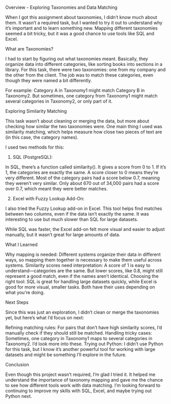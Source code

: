 Overview - Exploring Taxonomies and Data Matching

When I got this assignment about taxonomies, I didn’t know much about them. It wasn’t a required task, but I wanted to try it out to understand why it’s important and to learn something new. Mapping different taxonomies seemed a bit tricky, but it was a good chance to use tools like SQL and Excel.

What are Taxonomies?

I had to start by figuring out what taxonomies meant. Basically, they organize data into different categories, like sorting books into sections in a library. For this task, there were two taxonomies: one from my company and the other from the client. The job was to match these categories, even though they were named a bit differently.

For example:
Category A in Taxonomy1 might match Category B in Taxonomy2.
But sometimes, one category from Taxonomy1 might match several categories in Taxonomy2, or only part of it.

Exploring Similarity Matching

This task wasn’t about cleaning or merging the data, but more about checking how similar the two taxonomies were. One main thing I used was similarity matching, which helps measure how close two pieces of text are (in this case, the category names).

I used two methods for this:

1. SQL (PostgreSQL):

In SQL, there’s a function called similarity(). It gives a score from 0 to 1. If it’s 1, the categories are exactly the same. A score closer to 0 means they’re very different.
Most of the category pairs had a score below 0.7, meaning they weren’t very similar. Only about 670 out of 34,000 pairs had a score over 0.7, which meant they were better matches.

2. Excel with Fuzzy Lookup Add-On:

I also tried the Fuzzy Lookup add-on in Excel. This tool helps find matches between two columns, even if the data isn’t exactly the same. It was interesting to use but much slower than SQL for large datasets.

While SQL was faster, the Excel add-on felt more visual and easier to adjust manually, but it wasn’t great for large amounts of data.

What I Learned

Why mapping is needed: Different systems organize their data in different ways, so mapping them together is necessary to make them useful across systems.
Similarity scores need interpretation: A score of 1 is easy to understand—categories are the same. But lower scores, like 0.8, might still represent a good match, even if the names aren’t identical.
Choosing the right tool: SQL is great for handling large datasets quickly, while Excel is good for more visual, smaller tasks. Both have their uses depending on what you're doing.

Next Steps

Since this was just an exploration, I didn’t clean or merge the taxonomies yet, but here’s what I’d focus on next:

Refining matching rules: For pairs that don’t have high similarity scores, I’d manually check if they should still be matched.
Handling tricky cases: Sometimes, one category in Taxonomy1 maps to several categories in Taxonomy2. I’d look more into these.
Trying out Python: I didn’t use Python for this task, but I know it’s another powerful tool for working with large datasets and might be something I’ll explore in the future.

Conclusion

Even though this project wasn’t required, I’m glad I tried it. It helped me understand the importance of taxonomy mapping and gave me the chance to see how different tools work with data matching. I’m looking forward to continuing to improve my skills with SQL, Excel, and maybe trying out Python next.
